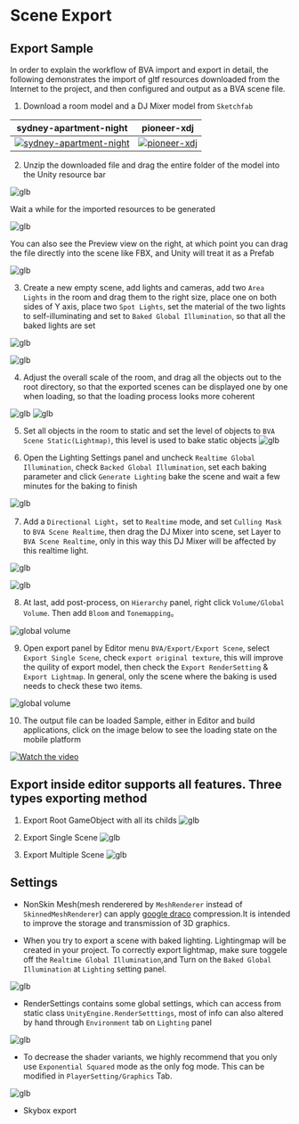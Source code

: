 # Scene Export

## Export Sample

In order to explain the workflow of BVA import and export in detail, the following demonstrates the import of gltf resources downloaded from the Internet to the project, and then configured and output as a BVA scene file.

1. Download a room model and a DJ Mixer model from `Sketchfab`

sydney-apartment-night             |  pioneer-xdj
:-------------------------:|:-------------------------:
[![sydney-apartment-night](pics/sydney-apartment-night-custom-home.png)](https://sketchfab.com/3d-models/sydney-apartment-night-custom-home-07da6393b6434adcb74023858d858ec6)  |  [![pioneer-xdj](pics/pioneer-xdj.png)](https://sketchfab.com/3d-models/pioneer-xdj-rx2-fbx-2020-73ff0de3ac0346fbbbc5784d416080a1)


2. Unzip the downloaded file and drag the entire folder of the model into the Unity resource bar

![glb](pics/import_gltf.png)

Wait a while for the imported resources to be generated

![glb](pics/imported_gltf.png)

You can also see the Preview view on the right, at which point you can drag the file directly into the scene like FBX, and Unity will treat it as a Prefab

![glb](pics/gltf_preview.png)

3. Create a new empty scene, add lights and cameras, add two `Area Lights` in the room and drag them to the right size, place one on both sides of Y axis, place two `Spot Lights`, set the material of the two lights to self-illuminating and set to `Baked Global Illumination`, so that all the baked lights are set

![glb](pics/scene_lamp_selected.png)

![glb](pics/lamp_material_emission.png)

4. Adjust the overall scale of the room, and drag all the objects out to the root directory, so that the exported scenes can be displayed one by one when loading, so that the loading process looks more coherent

![glb](pics/scene_0.png)
![glb](pics/scene_1.png)

5. Set all objects in the room to static and set the level of objects to `BVA Scene Static(Lightmap)`, this level is used to bake static objects
![glb](pics/scene_3.png)

6. Open the Lighting Settings panel and uncheck `Realtime Global Illumination`, check `Backed Global Illumination`, set each baking parameter and click `Generate Lighting` bake the scene and wait a few minutes for the baking to finish

![glb](pics/lighting_0.png)

7. Add a `Directional Light`，set to `Realtime` mode, and set `Culling Mask` to `BVA Scene Realtime`, then drag the DJ Mixer into scene, set Layer to `BVA Scene Realtime`, only in this way this DJ Mixer will be affected by this realtime light.

![glb](pics/lighting_1.png)

![glb](pics/pioneer_gameObject.png)

8. At last, add post-process, on `Hierarchy` panel, right click `Volume/Global Volume`. Then add `Bloom` and `Tonemapping`。

![global volume](pics/add_global_volume.png)

9. Open export panel by Editor menu `BVA/Export/Export Scene`, select `Export Single Scene`, check `export original texture`, this will improve the quility of export model, then check the `Export RenderSetting` & `Export Lightmap`. In general, only the scene where the baking is used needs to check these two items.

![global volume](pics/export_scene_setting.png)

10. The output file can be loaded Sample, either in Editor and build applications, click on the image below to see the loading state on the mobile platform

[![Watch the video](../pics/Cover_2.png)](https://www.bilibili.com/video/BV1fr4y1V7Rk)

## Export inside editor supports all features. Three types exporting method

1. Export Root GameObject with all its childs
![glb](pics/scene_import_0.png)

1. Export Single Scene
![glb](pics/scene_import_1.png)

1. Export Multiple Scene
![glb](pics/scene_import_2.png)

## Settings
- NonSkin Mesh(mesh renderered by `MeshRenderer` instead of `SkinnedMeshRenderer`) can apply [google draco](https://github.com/google/draco) compression.It is intended to improve the storage and transmission of 3D graphics.

- When you try to export a scene with baked lighting. Lightingmap will be created in your project. To correctly export lightmap, make sure toggele off the `Realtime Global Illumination`,and Turn on the `Baked Global Illumination` at `Lighting` setting panel.

![glb](pics/scene_export_setting_0.png)

- RenderSettings contains some global settings, which can access from static class `UnityEngine.RenderSetttings`, most of info can also altered by hand through `Environment` tab on `Lighting` panel

![glb](pics/scene_export_setting_1.png)

- To decrease the shader variants, we highly recommend that you only use `Exponential Squared` mode as the only fog mode. This can be modified in `PlayerSetting/Graphics` Tab.

![glb](../pics/shader_stripping.png)

- Skybox export